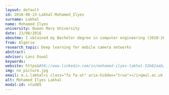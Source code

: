 ```yaml
---
layout: default 
id: 2016-08-23-Lakhal-Mohamed_Ilyes
surname: Lakhal
name: Mohamed Ilyes
university: Queen Mary University
date: 23/08/2016
aboutme: I obtained my Bachelor degree in computer engineering (2010-2015) and the Master degree in computer science (2014-2015) from École nationale supérieure d'informatique, Algeria. After graduation, I spent a year collaborating with MLCV and HuPBA during which I worked on image classification, and action recognition using deep learning
from: Algerie
research_topic: Deep learning for mobile camera networks
abstract: 
advisor: Lanz Oswal
keywords: 
website: https&#58;//www.linkedin.com/in/mohamed-ilyes-lakhal-52b82aab/
img: no_picture.jpg
email: m.i.lakhal<i class="fa fa-at" aria-hidden="true"></i>qmul.ac.uk
alt: Mohamed Ilyes Lakhal
modal-id: stud85
---
```

